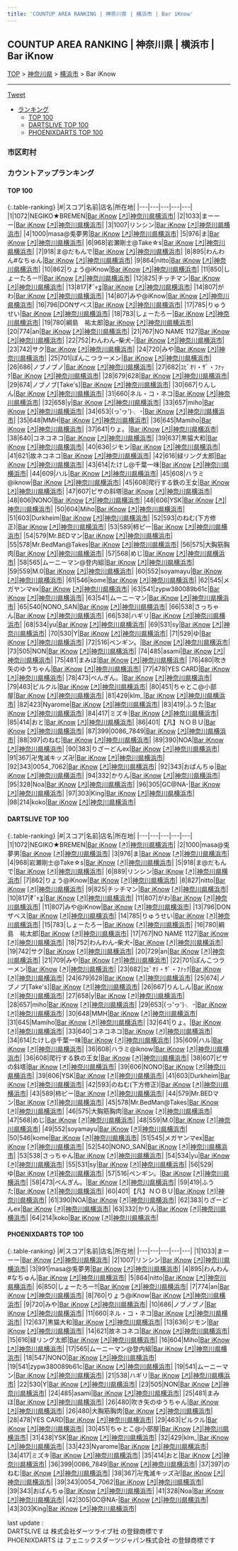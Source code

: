 ```yaml
---
title: 'COUNTUP AREA RANKING | 神奈川県 | 横浜市 | Bar iKnow'
---
```

## COUNTUP AREA RANKING | 神奈川県 | 横浜市 | Bar iKnow

[TOP](/darts/rank/) > [神奈川県](/darts/rank/神奈川県/) > [横浜市](/darts/rank/神奈川県/横浜市/) > Bar iKnow

___

<a href="https://twitter.com/share?ref_src=twsrc%5Etfw" data-text="COUNTUP AREA RANKING | 神奈川県横浜市Bar iKnow" class="twitter-share-button" data-hashtags="DARTSLIVE,PHOENIXDARTS,darts,ダーツ" data-show-count="false">Tweet</a>

* [ランキング](#カウントアップランキング)
    * [TOP 100](#top-100)
    * [DARTSLIVE TOP 100](#dartslive-top-100)
    * [PHOENIXDARTS TOP 100](#phoenixdarts-top-100)

### 市区町村

<ul>

</ul>

### カウントアップランキング

#### TOP 100



{:.table-ranking}
|#|スコア|名前|店名|所在地|
|---|---|---|---|---|
|1|1072|<span class="rank-name-dl">NEGIKO★BREMEN</span>|<a href="/darts/rank/shops/68ab55095181b0410d9b047a20a7ba1e.html">Bar iKnow</a> <a href="https://search.dartslive.com/jp/shop/68ab55095181b0410d9b047a20a7ba1e">[↗]</a>|<a href="/darts/rank/神奈川県/横浜市">神奈川県横浜市</a>|
|2|1033|<span class="rank-name-pd">まーーー</span>|<a href="/darts/rank/shops/89737.html">Bar iKnow</a> <a href="https://vs.phoenixdarts.com/jp/shop/shopDetailInfo/s_89737?s_seq=89737">[↗]</a>|<a href="/darts/rank/神奈川県/横浜市">神奈川県横浜市</a>|
|3|1007|<span class="rank-name-pd">リンシン</span>|<a href="/darts/rank/shops/89737.html">Bar iKnow</a> <a href="https://vs.phoenixdarts.com/jp/shop/shopDetailInfo/s_89737?s_seq=89737">[↗]</a>|<a href="/darts/rank/神奈川県/横浜市">神奈川県横浜市</a>|
|4|1000|<span class="rank-name-dl">masa@兎夢男</span>|<a href="/darts/rank/shops/68ab55095181b0410d9b047a20a7ba1e.html">Bar iKnow</a> <a href="https://search.dartslive.com/jp/shop/68ab55095181b0410d9b047a20a7ba1e">[↗]</a>|<a href="/darts/rank/神奈川県/横浜市">神奈川県横浜市</a>|
|5|976|<span class="rank-name-dl">ま</span>|<a href="/darts/rank/shops/68ab55095181b0410d9b047a20a7ba1e.html">Bar iKnow</a> <a href="https://search.dartslive.com/jp/shop/68ab55095181b0410d9b047a20a7ba1e">[↗]</a>|<a href="/darts/rank/神奈川県/横浜市">神奈川県横浜市</a>|
|6|968|<span class="rank-name-dl">岩瀬剛士@Take☆s</span>|<a href="/darts/rank/shops/68ab55095181b0410d9b047a20a7ba1e.html">Bar iKnow</a> <a href="https://search.dartslive.com/jp/shop/68ab55095181b0410d9b047a20a7ba1e">[↗]</a>|<a href="/darts/rank/神奈川県/横浜市">神奈川県横浜市</a>|
|7|918|<span class="rank-name-dl">ま@だもんで</span>|<a href="/darts/rank/shops/68ab55095181b0410d9b047a20a7ba1e.html">Bar iKnow</a> <a href="https://search.dartslive.com/jp/shop/68ab55095181b0410d9b047a20a7ba1e">[↗]</a>|<a href="/darts/rank/神奈川県/横浜市">神奈川県横浜市</a>|
|8|895|<span class="rank-name-pd">わんわん#なちゅん</span>|<a href="/darts/rank/shops/89737.html">Bar iKnow</a> <a href="https://vs.phoenixdarts.com/jp/shop/shopDetailInfo/s_89737?s_seq=89737">[↗]</a>|<a href="/darts/rank/神奈川県/横浜市">神奈川県横浜市</a>|
|9|864|<span class="rank-name-pd">nitto</span>|<a href="/darts/rank/shops/89737.html">Bar iKnow</a> <a href="https://vs.phoenixdarts.com/jp/shop/shopDetailInfo/s_89737?s_seq=89737">[↗]</a>|<a href="/darts/rank/神奈川県/横浜市">神奈川県横浜市</a>|
|10|862|<span class="rank-name-dl">りょう@iKnow</span>|<a href="/darts/rank/shops/68ab55095181b0410d9b047a20a7ba1e.html">Bar iKnow</a> <a href="https://search.dartslive.com/jp/shop/68ab55095181b0410d9b047a20a7ba1e">[↗]</a>|<a href="/darts/rank/神奈川県/横浜市">神奈川県横浜市</a>|
|11|850|<span class="rank-name-pd">しょーたろー!!</span>|<a href="/darts/rank/shops/89737.html">Bar iKnow</a> <a href="https://vs.phoenixdarts.com/jp/shop/shopDetailInfo/s_89737?s_seq=89737">[↗]</a>|<a href="/darts/rank/神奈川県/横浜市">神奈川県横浜市</a>|
|12|825|<span class="rank-name-dl">チッチマン</span>|<a href="/darts/rank/shops/68ab55095181b0410d9b047a20a7ba1e.html">Bar iKnow</a> <a href="https://search.dartslive.com/jp/shop/68ab55095181b0410d9b047a20a7ba1e">[↗]</a>|<a href="/darts/rank/神奈川県/横浜市">神奈川県横浜市</a>|
|13|817|<span class="rank-name-dl">₹˝ｬʓ</span>|<a href="/darts/rank/shops/68ab55095181b0410d9b047a20a7ba1e.html">Bar iKnow</a> <a href="https://search.dartslive.com/jp/shop/68ab55095181b0410d9b047a20a7ba1e">[↗]</a>|<a href="/darts/rank/神奈川県/横浜市">神奈川県横浜市</a>|
|14|807|<span class="rank-name-dl">がわ</span>|<a href="/darts/rank/shops/68ab55095181b0410d9b047a20a7ba1e.html">Bar iKnow</a> <a href="https://search.dartslive.com/jp/shop/68ab55095181b0410d9b047a20a7ba1e">[↗]</a>|<a href="/darts/rank/神奈川県/横浜市">神奈川県横浜市</a>|
|14|807|<span class="rank-name-dl">みや@iKnow</span>|<a href="/darts/rank/shops/68ab55095181b0410d9b047a20a7ba1e.html">Bar iKnow</a> <a href="https://search.dartslive.com/jp/shop/68ab55095181b0410d9b047a20a7ba1e">[↗]</a>|<a href="/darts/rank/神奈川県/横浜市">神奈川県横浜市</a>|
|16|796|<span class="rank-name-dl">DONザベス</span>|<a href="/darts/rank/shops/68ab55095181b0410d9b047a20a7ba1e.html">Bar iKnow</a> <a href="https://search.dartslive.com/jp/shop/68ab55095181b0410d9b047a20a7ba1e">[↗]</a>|<a href="/darts/rank/神奈川県/横浜市">神奈川県横浜市</a>|
|17|785|<span class="rank-name-dl">りゅうせい</span>|<a href="/darts/rank/shops/68ab55095181b0410d9b047a20a7ba1e.html">Bar iKnow</a> <a href="https://search.dartslive.com/jp/shop/68ab55095181b0410d9b047a20a7ba1e">[↗]</a>|<a href="/darts/rank/神奈川県/横浜市">神奈川県横浜市</a>|
|18|783|<span class="rank-name-dl">しょーたろー</span>|<a href="/darts/rank/shops/68ab55095181b0410d9b047a20a7ba1e.html">Bar iKnow</a> <a href="https://search.dartslive.com/jp/shop/68ab55095181b0410d9b047a20a7ba1e">[↗]</a>|<a href="/darts/rank/神奈川県/横浜市">神奈川県横浜市</a>|
|19|780|<span class="rank-name-dl">綱島　祐太郎</span>|<a href="/darts/rank/shops/68ab55095181b0410d9b047a20a7ba1e.html">Bar iKnow</a> <a href="https://search.dartslive.com/jp/shop/68ab55095181b0410d9b047a20a7ba1e">[↗]</a>|<a href="/darts/rank/神奈川県/横浜市">神奈川県横浜市</a>|
|20|774|<span class="rank-name-pd">an</span>|<a href="/darts/rank/shops/89737.html">Bar iKnow</a> <a href="https://vs.phoenixdarts.com/jp/shop/shopDetailInfo/s_89737?s_seq=89737">[↗]</a>|<a href="/darts/rank/神奈川県/横浜市">神奈川県横浜市</a>|
|21|767|<span class="rank-name-dl">NO NAME 1127</span>|<a href="/darts/rank/shops/68ab55095181b0410d9b047a20a7ba1e.html">Bar iKnow</a> <a href="https://search.dartslive.com/jp/shop/68ab55095181b0410d9b047a20a7ba1e">[↗]</a>|<a href="/darts/rank/神奈川県/横浜市">神奈川県横浜市</a>|
|22|752|<span class="rank-name-dl">わんわんｰ柴犬ｰ</span>|<a href="/darts/rank/shops/68ab55095181b0410d9b047a20a7ba1e.html">Bar iKnow</a> <a href="https://search.dartslive.com/jp/shop/68ab55095181b0410d9b047a20a7ba1e">[↗]</a>|<a href="/darts/rank/神奈川県/横浜市">神奈川県横浜市</a>|
|23|742|<span class="rank-name-dl">サク</span>|<a href="/darts/rank/shops/68ab55095181b0410d9b047a20a7ba1e.html">Bar iKnow</a> <a href="https://search.dartslive.com/jp/shop/68ab55095181b0410d9b047a20a7ba1e">[↗]</a>|<a href="/darts/rank/神奈川県/横浜市">神奈川県横浜市</a>|
|24|720|<span class="rank-name-pd">みや</span>|<a href="/darts/rank/shops/89737.html">Bar iKnow</a> <a href="https://vs.phoenixdarts.com/jp/shop/shopDetailInfo/s_89737?s_seq=89737">[↗]</a>|<a href="/darts/rank/神奈川県/横浜市">神奈川県横浜市</a>|
|25|701|<span class="rank-name-dl">ぽんこつラーメン</span>|<a href="/darts/rank/shops/68ab55095181b0410d9b047a20a7ba1e.html">Bar iKnow</a> <a href="https://search.dartslive.com/jp/shop/68ab55095181b0410d9b047a20a7ba1e">[↗]</a>|<a href="/darts/rank/神奈川県/横浜市">神奈川県横浜市</a>|
|26|686|<span class="rank-name-pd">ノブノブノ</span>|<a href="/darts/rank/shops/89737.html">Bar iKnow</a> <a href="https://vs.phoenixdarts.com/jp/shop/shopDetailInfo/s_89737?s_seq=89737">[↗]</a>|<a href="/darts/rank/神奈川県/横浜市">神奈川県横浜市</a>|
|27|682|<span class="rank-name-dl">ﾕﾋﾞｵﾘ・ｻﾞ・ﾌｧｯｸ</span>|<a href="/darts/rank/shops/68ab55095181b0410d9b047a20a7ba1e.html">Bar iKnow</a> <a href="https://search.dartslive.com/jp/shop/68ab55095181b0410d9b047a20a7ba1e">[↗]</a>|<a href="/darts/rank/神奈川県/横浜市">神奈川県横浜市</a>|
|28|679|<span class="rank-name-dl">628</span>|<a href="/darts/rank/shops/68ab55095181b0410d9b047a20a7ba1e.html">Bar iKnow</a> <a href="https://search.dartslive.com/jp/shop/68ab55095181b0410d9b047a20a7ba1e">[↗]</a>|<a href="/darts/rank/神奈川県/横浜市">神奈川県横浜市</a>|
|29|674|<span class="rank-name-dl">ノブノブ[Take&#x27;s]</span>|<a href="/darts/rank/shops/68ab55095181b0410d9b047a20a7ba1e.html">Bar iKnow</a> <a href="https://search.dartslive.com/jp/shop/68ab55095181b0410d9b047a20a7ba1e">[↗]</a>|<a href="/darts/rank/神奈川県/横浜市">神奈川県横浜市</a>|
|30|667|<span class="rank-name-dl">りんしん</span>|<a href="/darts/rank/shops/68ab55095181b0410d9b047a20a7ba1e.html">Bar iKnow</a> <a href="https://search.dartslive.com/jp/shop/68ab55095181b0410d9b047a20a7ba1e">[↗]</a>|<a href="/darts/rank/神奈川県/横浜市">神奈川県横浜市</a>|
|31|660|<span class="rank-name-pd">ネル・コ・ネコ</span>|<a href="/darts/rank/shops/89737.html">Bar iKnow</a> <a href="https://vs.phoenixdarts.com/jp/shop/shopDetailInfo/s_89737?s_seq=89737">[↗]</a>|<a href="/darts/rank/神奈川県/横浜市">神奈川県横浜市</a>|
|32|658|<span class="rank-name-dl">y</span>|<a href="/darts/rank/shops/68ab55095181b0410d9b047a20a7ba1e.html">Bar iKnow</a> <a href="https://search.dartslive.com/jp/shop/68ab55095181b0410d9b047a20a7ba1e">[↗]</a>|<a href="/darts/rank/神奈川県/横浜市">神奈川県横浜市</a>|
|33|657|<span class="rank-name-dl">miho</span>|<a href="/darts/rank/shops/68ab55095181b0410d9b047a20a7ba1e.html">Bar iKnow</a> <a href="https://search.dartslive.com/jp/shop/68ab55095181b0410d9b047a20a7ba1e">[↗]</a>|<a href="/darts/rank/神奈川県/横浜市">神奈川県横浜市</a>|
|34|653|<span class="rank-name-dl">(っ&#x27;ヮ&#x27;)╮ -</span>|<a href="/darts/rank/shops/68ab55095181b0410d9b047a20a7ba1e.html">Bar iKnow</a> <a href="https://search.dartslive.com/jp/shop/68ab55095181b0410d9b047a20a7ba1e">[↗]</a>|<a href="/darts/rank/神奈川県/横浜市">神奈川県横浜市</a>|
|35|648|<span class="rank-name-dl">MMH</span>|<a href="/darts/rank/shops/68ab55095181b0410d9b047a20a7ba1e.html">Bar iKnow</a> <a href="https://search.dartslive.com/jp/shop/68ab55095181b0410d9b047a20a7ba1e">[↗]</a>|<a href="/darts/rank/神奈川県/横浜市">神奈川県横浜市</a>|
|36|645|<span class="rank-name-dl">Mamiho</span>|<a href="/darts/rank/shops/68ab55095181b0410d9b047a20a7ba1e.html">Bar iKnow</a> <a href="https://search.dartslive.com/jp/shop/68ab55095181b0410d9b047a20a7ba1e">[↗]</a>|<a href="/darts/rank/神奈川県/横浜市">神奈川県横浜市</a>|
|37|641|<span class="rank-name-dl">りょ。</span>|<a href="/darts/rank/shops/68ab55095181b0410d9b047a20a7ba1e.html">Bar iKnow</a> <a href="https://search.dartslive.com/jp/shop/68ab55095181b0410d9b047a20a7ba1e">[↗]</a>|<a href="/darts/rank/神奈川県/横浜市">神奈川県横浜市</a>|
|38|640|<span class="rank-name-dl">コネコネコ</span>|<a href="/darts/rank/shops/68ab55095181b0410d9b047a20a7ba1e.html">Bar iKnow</a> <a href="https://search.dartslive.com/jp/shop/68ab55095181b0410d9b047a20a7ba1e">[↗]</a>|<a href="/darts/rank/神奈川県/横浜市">神奈川県横浜市</a>|
|39|637|<span class="rank-name-pd">黒猫大和</span>|<a href="/darts/rank/shops/89737.html">Bar iKnow</a> <a href="https://vs.phoenixdarts.com/jp/shop/shopDetailInfo/s_89737?s_seq=89737">[↗]</a>|<a href="/darts/rank/神奈川県/横浜市">神奈川県横浜市</a>|
|40|636|<span class="rank-name-pd">ジモン</span>|<a href="/darts/rank/shops/89737.html">Bar iKnow</a> <a href="https://vs.phoenixdarts.com/jp/shop/shopDetailInfo/s_89737?s_seq=89737">[↗]</a>|<a href="/darts/rank/神奈川県/横浜市">神奈川県横浜市</a>|
|41|621|<span class="rank-name-pd">故ネコネコ</span>|<a href="/darts/rank/shops/89737.html">Bar iKnow</a> <a href="https://vs.phoenixdarts.com/jp/shop/shopDetailInfo/s_89737?s_seq=89737">[↗]</a>|<a href="/darts/rank/神奈川県/横浜市">神奈川県横浜市</a>|
|42|616|<span class="rank-name-pd">緑リング太郎</span>|<a href="/darts/rank/shops/89737.html">Bar iKnow</a> <a href="https://vs.phoenixdarts.com/jp/shop/shopDetailInfo/s_89737?s_seq=89737">[↗]</a>|<a href="/darts/rank/神奈川県/横浜市">神奈川県横浜市</a>|
|43|614|<span class="rank-name-dl">たけし@千葉一味</span>|<a href="/darts/rank/shops/68ab55095181b0410d9b047a20a7ba1e.html">Bar iKnow</a> <a href="https://search.dartslive.com/jp/shop/68ab55095181b0410d9b047a20a7ba1e">[↗]</a>|<a href="/darts/rank/神奈川県/横浜市">神奈川県横浜市</a>|
|44|609|<span class="rank-name-dl">ハル</span>|<a href="/darts/rank/shops/68ab55095181b0410d9b047a20a7ba1e.html">Bar iKnow</a> <a href="https://search.dartslive.com/jp/shop/68ab55095181b0410d9b047a20a7ba1e">[↗]</a>|<a href="/darts/rank/神奈川県/横浜市">神奈川県横浜市</a>|
|45|608|<span class="rank-name-dl">ハラミ@iknow</span>|<a href="/darts/rank/shops/68ab55095181b0410d9b047a20a7ba1e.html">Bar iKnow</a> <a href="https://search.dartslive.com/jp/shop/68ab55095181b0410d9b047a20a7ba1e">[↗]</a>|<a href="/darts/rank/神奈川県/横浜市">神奈川県横浜市</a>|
|45|608|<span class="rank-name-dl">爬行する鉄の王女</span>|<a href="/darts/rank/shops/68ab55095181b0410d9b047a20a7ba1e.html">Bar iKnow</a> <a href="https://search.dartslive.com/jp/shop/68ab55095181b0410d9b047a20a7ba1e">[↗]</a>|<a href="/darts/rank/神奈川県/横浜市">神奈川県横浜市</a>|
|47|607|<span class="rank-name-dl">ピサの斜塔</span>|<a href="/darts/rank/shops/68ab55095181b0410d9b047a20a7ba1e.html">Bar iKnow</a> <a href="https://search.dartslive.com/jp/shop/68ab55095181b0410d9b047a20a7ba1e">[↗]</a>|<a href="/darts/rank/神奈川県/横浜市">神奈川県横浜市</a>|
|48|606|<span class="rank-name-dl">NONO</span>|<a href="/darts/rank/shops/68ab55095181b0410d9b047a20a7ba1e.html">Bar iKnow</a> <a href="https://search.dartslive.com/jp/shop/68ab55095181b0410d9b047a20a7ba1e">[↗]</a>|<a href="/darts/rank/神奈川県/横浜市">神奈川県横浜市</a>|
|48|606|<span class="rank-name-dl">YSK</span>|<a href="/darts/rank/shops/68ab55095181b0410d9b047a20a7ba1e.html">Bar iKnow</a> <a href="https://search.dartslive.com/jp/shop/68ab55095181b0410d9b047a20a7ba1e">[↗]</a>|<a href="/darts/rank/神奈川県/横浜市">神奈川県横浜市</a>|
|50|604|<span class="rank-name-pd">Miho</span>|<a href="/darts/rank/shops/89737.html">Bar iKnow</a> <a href="https://vs.phoenixdarts.com/jp/shop/shopDetailInfo/s_89737?s_seq=89737">[↗]</a>|<a href="/darts/rank/神奈川県/横浜市">神奈川県横浜市</a>|
|51|603|<span class="rank-name-dl">Durkheim</span>|<a href="/darts/rank/shops/68ab55095181b0410d9b047a20a7ba1e.html">Bar iKnow</a> <a href="https://search.dartslive.com/jp/shop/68ab55095181b0410d9b047a20a7ba1e">[↗]</a>|<a href="/darts/rank/神奈川県/横浜市">神奈川県横浜市</a>|
|52|593|<span class="rank-name-dl">のねむ(下方修正)</span>|<a href="/darts/rank/shops/68ab55095181b0410d9b047a20a7ba1e.html">Bar iKnow</a> <a href="https://search.dartslive.com/jp/shop/68ab55095181b0410d9b047a20a7ba1e">[↗]</a>|<a href="/darts/rank/神奈川県/横浜市">神奈川県横浜市</a>|
|53|589|<span class="rank-name-dl">柿ピー</span>|<a href="/darts/rank/shops/68ab55095181b0410d9b047a20a7ba1e.html">Bar iKnow</a> <a href="https://search.dartslive.com/jp/shop/68ab55095181b0410d9b047a20a7ba1e">[↗]</a>|<a href="/darts/rank/神奈川県/横浜市">神奈川県横浜市</a>|
|54|579|<span class="rank-name-dl">Mr.BEDマン</span>|<a href="/darts/rank/shops/68ab55095181b0410d9b047a20a7ba1e.html">Bar iKnow</a> <a href="https://search.dartslive.com/jp/shop/68ab55095181b0410d9b047a20a7ba1e">[↗]</a>|<a href="/darts/rank/神奈川県/横浜市">神奈川県横浜市</a>|
|55|578|<span class="rank-name-dl">Mr.BedMan@Takes</span>|<a href="/darts/rank/shops/68ab55095181b0410d9b047a20a7ba1e.html">Bar iKnow</a> <a href="https://search.dartslive.com/jp/shop/68ab55095181b0410d9b047a20a7ba1e">[↗]</a>|<a href="/darts/rank/神奈川県/横浜市">神奈川県横浜市</a>|
|56|575|<span class="rank-name-dl">大胸筋胸肉</span>|<a href="/darts/rank/shops/68ab55095181b0410d9b047a20a7ba1e.html">Bar iKnow</a> <a href="https://search.dartslive.com/jp/shop/68ab55095181b0410d9b047a20a7ba1e">[↗]</a>|<a href="/darts/rank/神奈川県/横浜市">神奈川県横浜市</a>|
|57|568|<span class="rank-name-dl">めじ</span>|<a href="/darts/rank/shops/68ab55095181b0410d9b047a20a7ba1e.html">Bar iKnow</a> <a href="https://search.dartslive.com/jp/shop/68ab55095181b0410d9b047a20a7ba1e">[↗]</a>|<a href="/darts/rank/神奈川県/横浜市">神奈川県横浜市</a>|
|58|565|<span class="rank-name-pd">ムーニーマン@登内組</span>|<a href="/darts/rank/shops/89737.html">Bar iKnow</a> <a href="https://vs.phoenixdarts.com/jp/shop/shopDetailInfo/s_89737?s_seq=89737">[↗]</a>|<a href="/darts/rank/神奈川県/横浜市">神奈川県横浜市</a>|
|59|559|<span class="rank-name-dl">M.0</span>|<a href="/darts/rank/shops/68ab55095181b0410d9b047a20a7ba1e.html">Bar iKnow</a> <a href="https://search.dartslive.com/jp/shop/68ab55095181b0410d9b047a20a7ba1e">[↗]</a>|<a href="/darts/rank/神奈川県/横浜市">神奈川県横浜市</a>|
|60|552|<span class="rank-name-dl">soyamayu</span>|<a href="/darts/rank/shops/68ab55095181b0410d9b047a20a7ba1e.html">Bar iKnow</a> <a href="https://search.dartslive.com/jp/shop/68ab55095181b0410d9b047a20a7ba1e">[↗]</a>|<a href="/darts/rank/神奈川県/横浜市">神奈川県横浜市</a>|
|61|546|<span class="rank-name-dl">kome</span>|<a href="/darts/rank/shops/68ab55095181b0410d9b047a20a7ba1e.html">Bar iKnow</a> <a href="https://search.dartslive.com/jp/shop/68ab55095181b0410d9b047a20a7ba1e">[↗]</a>|<a href="/darts/rank/神奈川県/横浜市">神奈川県横浜市</a>|
|62|545|<span class="rank-name-dl">メガヤンマex</span>|<a href="/darts/rank/shops/68ab55095181b0410d9b047a20a7ba1e.html">Bar iKnow</a> <a href="https://search.dartslive.com/jp/shop/68ab55095181b0410d9b047a20a7ba1e">[↗]</a>|<a href="/darts/rank/神奈川県/横浜市">神奈川県横浜市</a>|
|63|541|<span class="rank-name-pd">zypw380089b61c</span>|<a href="/darts/rank/shops/89737.html">Bar iKnow</a> <a href="https://vs.phoenixdarts.com/jp/shop/shopDetailInfo/s_89737?s_seq=89737">[↗]</a>|<a href="/darts/rank/神奈川県/横浜市">神奈川県横浜市</a>|
|63|541|<span class="rank-name-pd">ムーニーマン</span>|<a href="/darts/rank/shops/89737.html">Bar iKnow</a> <a href="https://vs.phoenixdarts.com/jp/shop/shopDetailInfo/s_89737?s_seq=89737">[↗]</a>|<a href="/darts/rank/神奈川県/横浜市">神奈川県横浜市</a>|
|65|540|<span class="rank-name-dl">NONO_SAN</span>|<a href="/darts/rank/shops/68ab55095181b0410d9b047a20a7ba1e.html">Bar iKnow</a> <a href="https://search.dartslive.com/jp/shop/68ab55095181b0410d9b047a20a7ba1e">[↗]</a>|<a href="/darts/rank/神奈川県/横浜市">神奈川県横浜市</a>|
|66|538|<span class="rank-name-dl">さっちゃん</span>|<a href="/darts/rank/shops/68ab55095181b0410d9b047a20a7ba1e.html">Bar iKnow</a> <a href="https://search.dartslive.com/jp/shop/68ab55095181b0410d9b047a20a7ba1e">[↗]</a>|<a href="/darts/rank/神奈川県/横浜市">神奈川県横浜市</a>|
|66|538|<span class="rank-name-pd">ハギリ</span>|<a href="/darts/rank/shops/89737.html">Bar iKnow</a> <a href="https://vs.phoenixdarts.com/jp/shop/shopDetailInfo/s_89737?s_seq=89737">[↗]</a>|<a href="/darts/rank/神奈川県/横浜市">神奈川県横浜市</a>|
|68|534|<span class="rank-name-dl">yu</span>|<a href="/darts/rank/shops/68ab55095181b0410d9b047a20a7ba1e.html">Bar iKnow</a> <a href="https://search.dartslive.com/jp/shop/68ab55095181b0410d9b047a20a7ba1e">[↗]</a>|<a href="/darts/rank/神奈川県/横浜市">神奈川県横浜市</a>|
|69|531|<span class="rank-name-dl">sy</span>|<a href="/darts/rank/shops/68ab55095181b0410d9b047a20a7ba1e.html">Bar iKnow</a> <a href="https://search.dartslive.com/jp/shop/68ab55095181b0410d9b047a20a7ba1e">[↗]</a>|<a href="/darts/rank/神奈川県/横浜市">神奈川県横浜市</a>|
|70|530|<span class="rank-name-pd">Y</span>|<a href="/darts/rank/shops/89737.html">Bar iKnow</a> <a href="https://vs.phoenixdarts.com/jp/shop/shopDetailInfo/s_89737?s_seq=89737">[↗]</a>|<a href="/darts/rank/神奈川県/横浜市">神奈川県横浜市</a>|
|71|529|<span class="rank-name-dl">ゆ</span>|<a href="/darts/rank/shops/68ab55095181b0410d9b047a20a7ba1e.html">Bar iKnow</a> <a href="https://search.dartslive.com/jp/shop/68ab55095181b0410d9b047a20a7ba1e">[↗]</a>|<a href="/darts/rank/神奈川県/横浜市">神奈川県横浜市</a>|
|72|516|<span class="rank-name-dl">ペンギン。</span>|<a href="/darts/rank/shops/68ab55095181b0410d9b047a20a7ba1e.html">Bar iKnow</a> <a href="https://search.dartslive.com/jp/shop/68ab55095181b0410d9b047a20a7ba1e">[↗]</a>|<a href="/darts/rank/神奈川県/横浜市">神奈川県横浜市</a>|
|73|505|<span class="rank-name-pd">NON</span>|<a href="/darts/rank/shops/89737.html">Bar iKnow</a> <a href="https://vs.phoenixdarts.com/jp/shop/shopDetailInfo/s_89737?s_seq=89737">[↗]</a>|<a href="/darts/rank/神奈川県/横浜市">神奈川県横浜市</a>|
|74|485|<span class="rank-name-pd">asami</span>|<a href="/darts/rank/shops/89737.html">Bar iKnow</a> <a href="https://vs.phoenixdarts.com/jp/shop/shopDetailInfo/s_89737?s_seq=89737">[↗]</a>|<a href="/darts/rank/神奈川県/横浜市">神奈川県横浜市</a>|
|75|481|<span class="rank-name-pd">まみほ</span>|<a href="/darts/rank/shops/89737.html">Bar iKnow</a> <a href="https://vs.phoenixdarts.com/jp/shop/shopDetailInfo/s_89737?s_seq=89737">[↗]</a>|<a href="/darts/rank/神奈川県/横浜市">神奈川県横浜市</a>|
|76|480|<span class="rank-name-pd">吹き矢のゆうちゃん</span>|<a href="/darts/rank/shops/89737.html">Bar iKnow</a> <a href="https://vs.phoenixdarts.com/jp/shop/shopDetailInfo/s_89737?s_seq=89737">[↗]</a>|<a href="/darts/rank/神奈川県/横浜市">神奈川県横浜市</a>|
|77|478|<span class="rank-name-pd">YES CARD</span>|<a href="/darts/rank/shops/89737.html">Bar iKnow</a> <a href="https://vs.phoenixdarts.com/jp/shop/shopDetailInfo/s_89737?s_seq=89737">[↗]</a>|<a href="/darts/rank/神奈川県/横浜市">神奈川県横浜市</a>|
|78|473|<span class="rank-name-dl">ぺんぎん。</span>|<a href="/darts/rank/shops/68ab55095181b0410d9b047a20a7ba1e.html">Bar iKnow</a> <a href="https://search.dartslive.com/jp/shop/68ab55095181b0410d9b047a20a7ba1e">[↗]</a>|<a href="/darts/rank/神奈川県/横浜市">神奈川県横浜市</a>|
|79|463|<span class="rank-name-pd">ピルクル</span>|<a href="/darts/rank/shops/89737.html">Bar iKnow</a> <a href="https://vs.phoenixdarts.com/jp/shop/shopDetailInfo/s_89737?s_seq=89737">[↗]</a>|<a href="/darts/rank/神奈川県/横浜市">神奈川県横浜市</a>|
|80|451|<span class="rank-name-pd">ちゃとこ@小部屋</span>|<a href="/darts/rank/shops/89737.html">Bar iKnow</a> <a href="https://vs.phoenixdarts.com/jp/shop/shopDetailInfo/s_89737?s_seq=89737">[↗]</a>|<a href="/darts/rank/神奈川県/横浜市">神奈川県横浜市</a>|
|81|429|<span class="rank-name-pd">klm_</span>|<a href="/darts/rank/shops/89737.html">Bar iKnow</a> <a href="https://vs.phoenixdarts.com/jp/shop/shopDetailInfo/s_89737?s_seq=89737">[↗]</a>|<a href="/darts/rank/神奈川県/横浜市">神奈川県横浜市</a>|
|82|423|<span class="rank-name-pd">Nyarome</span>|<a href="/darts/rank/shops/89737.html">Bar iKnow</a> <a href="https://vs.phoenixdarts.com/jp/shop/shopDetailInfo/s_89737?s_seq=89737">[↗]</a>|<a href="/darts/rank/神奈川県/横浜市">神奈川県横浜市</a>|
|83|419|<span class="rank-name-dl">ふうた</span>|<a href="/darts/rank/shops/68ab55095181b0410d9b047a20a7ba1e.html">Bar iKnow</a> <a href="https://search.dartslive.com/jp/shop/68ab55095181b0410d9b047a20a7ba1e">[↗]</a>|<a href="/darts/rank/神奈川県/横浜市">神奈川県横浜市</a>|
|84|417|<span class="rank-name-pd">ミズキ</span>|<a href="/darts/rank/shops/89737.html">Bar iKnow</a> <a href="https://vs.phoenixdarts.com/jp/shop/shopDetailInfo/s_89737?s_seq=89737">[↗]</a>|<a href="/darts/rank/神奈川県/横浜市">神奈川県横浜市</a>|
|85|414|<span class="rank-name-pd">おと</span>|<a href="/darts/rank/shops/89737.html">Bar iKnow</a> <a href="https://vs.phoenixdarts.com/jp/shop/shopDetailInfo/s_89737?s_seq=89737">[↗]</a>|<a href="/darts/rank/神奈川県/横浜市">神奈川県横浜市</a>|
|86|401|<span class="rank-name-dl">【凡】ＮＯＢＵ</span>|<a href="/darts/rank/shops/68ab55095181b0410d9b047a20a7ba1e.html">Bar iKnow</a> <a href="https://search.dartslive.com/jp/shop/68ab55095181b0410d9b047a20a7ba1e">[↗]</a>|<a href="/darts/rank/神奈川県/横浜市">神奈川県横浜市</a>|
|87|399|<span class="rank-name-pd">0086_7849</span>|<a href="/darts/rank/shops/89737.html">Bar iKnow</a> <a href="https://vs.phoenixdarts.com/jp/shop/shopDetailInfo/s_89737?s_seq=89737">[↗]</a>|<a href="/darts/rank/神奈川県/横浜市">神奈川県横浜市</a>|
|88|397|<span class="rank-name-pd">のねむ</span>|<a href="/darts/rank/shops/89737.html">Bar iKnow</a> <a href="https://vs.phoenixdarts.com/jp/shop/shopDetailInfo/s_89737?s_seq=89737">[↗]</a>|<a href="/darts/rank/神奈川県/横浜市">神奈川県横浜市</a>|
|89|390|<span class="rank-name-dl">NOA</span>|<a href="/darts/rank/shops/68ab55095181b0410d9b047a20a7ba1e.html">Bar iKnow</a> <a href="https://search.dartslive.com/jp/shop/68ab55095181b0410d9b047a20a7ba1e">[↗]</a>|<a href="/darts/rank/神奈川県/横浜市">神奈川県横浜市</a>|
|90|383|<span class="rank-name-dl">りざーどんex</span>|<a href="/darts/rank/shops/68ab55095181b0410d9b047a20a7ba1e.html">Bar iKnow</a> <a href="https://search.dartslive.com/jp/shop/68ab55095181b0410d9b047a20a7ba1e">[↗]</a>|<a href="/darts/rank/神奈川県/横浜市">神奈川県横浜市</a>|
|91|367|<span class="rank-name-pd">卍鬼滅キッズ卍</span>|<a href="/darts/rank/shops/89737.html">Bar iKnow</a> <a href="https://vs.phoenixdarts.com/jp/shop/shopDetailInfo/s_89737?s_seq=89737">[↗]</a>|<a href="/darts/rank/神奈川県/横浜市">神奈川県横浜市</a>|
|92|343|<span class="rank-name-pd">0054_7062</span>|<a href="/darts/rank/shops/89737.html">Bar iKnow</a> <a href="https://vs.phoenixdarts.com/jp/shop/shopDetailInfo/s_89737?s_seq=89737">[↗]</a>|<a href="/darts/rank/神奈川県/横浜市">神奈川県横浜市</a>|
|92|343|<span class="rank-name-pd">おぱんちゅ</span>|<a href="/darts/rank/shops/89737.html">Bar iKnow</a> <a href="https://vs.phoenixdarts.com/jp/shop/shopDetailInfo/s_89737?s_seq=89737">[↗]</a>|<a href="/darts/rank/神奈川県/横浜市">神奈川県横浜市</a>|
|94|332|<span class="rank-name-dl">かりん</span>|<a href="/darts/rank/shops/68ab55095181b0410d9b047a20a7ba1e.html">Bar iKnow</a> <a href="https://search.dartslive.com/jp/shop/68ab55095181b0410d9b047a20a7ba1e">[↗]</a>|<a href="/darts/rank/神奈川県/横浜市">神奈川県横浜市</a>|
|95|328|<span class="rank-name-pd">Noa</span>|<a href="/darts/rank/shops/89737.html">Bar iKnow</a> <a href="https://vs.phoenixdarts.com/jp/shop/shopDetailInfo/s_89737?s_seq=89737">[↗]</a>|<a href="/darts/rank/神奈川県/横浜市">神奈川県横浜市</a>|
|96|305|<span class="rank-name-pd">GC@NA-</span>|<a href="/darts/rank/shops/89737.html">Bar iKnow</a> <a href="https://vs.phoenixdarts.com/jp/shop/shopDetailInfo/s_89737?s_seq=89737">[↗]</a>|<a href="/darts/rank/神奈川県/横浜市">神奈川県横浜市</a>|
|97|303|<span class="rank-name-pd">King</span>|<a href="/darts/rank/shops/89737.html">Bar iKnow</a> <a href="https://vs.phoenixdarts.com/jp/shop/shopDetailInfo/s_89737?s_seq=89737">[↗]</a>|<a href="/darts/rank/神奈川県/横浜市">神奈川県横浜市</a>|
|98|214|<span class="rank-name-dl">koko</span>|<a href="/darts/rank/shops/68ab55095181b0410d9b047a20a7ba1e.html">Bar iKnow</a> <a href="https://search.dartslive.com/jp/shop/68ab55095181b0410d9b047a20a7ba1e">[↗]</a>|<a href="/darts/rank/神奈川県/横浜市">神奈川県横浜市</a>|


#### DARTSLIVE TOP 100



{:.table-ranking}
|#|スコア|名前|店名|所在地|
|---|---|---|---|---|
|1|1072|<span class="rank-name-dl">NEGIKO★BREMEN</span>|<a href="/darts/rank/shops/68ab55095181b0410d9b047a20a7ba1e.html">Bar iKnow</a> <a href="https://search.dartslive.com/jp/shop/68ab55095181b0410d9b047a20a7ba1e">[↗]</a>|<a href="/darts/rank/神奈川県/横浜市">神奈川県横浜市</a>|
|2|1000|<span class="rank-name-dl">masa@兎夢男</span>|<a href="/darts/rank/shops/68ab55095181b0410d9b047a20a7ba1e.html">Bar iKnow</a> <a href="https://search.dartslive.com/jp/shop/68ab55095181b0410d9b047a20a7ba1e">[↗]</a>|<a href="/darts/rank/神奈川県/横浜市">神奈川県横浜市</a>|
|3|976|<span class="rank-name-dl">ま</span>|<a href="/darts/rank/shops/68ab55095181b0410d9b047a20a7ba1e.html">Bar iKnow</a> <a href="https://search.dartslive.com/jp/shop/68ab55095181b0410d9b047a20a7ba1e">[↗]</a>|<a href="/darts/rank/神奈川県/横浜市">神奈川県横浜市</a>|
|4|968|<span class="rank-name-dl">岩瀬剛士@Take☆s</span>|<a href="/darts/rank/shops/68ab55095181b0410d9b047a20a7ba1e.html">Bar iKnow</a> <a href="https://search.dartslive.com/jp/shop/68ab55095181b0410d9b047a20a7ba1e">[↗]</a>|<a href="/darts/rank/神奈川県/横浜市">神奈川県横浜市</a>|
|5|918|<span class="rank-name-dl">ま@だもんで</span>|<a href="/darts/rank/shops/68ab55095181b0410d9b047a20a7ba1e.html">Bar iKnow</a> <a href="https://search.dartslive.com/jp/shop/68ab55095181b0410d9b047a20a7ba1e">[↗]</a>|<a href="/darts/rank/神奈川県/横浜市">神奈川県横浜市</a>|
|6|889|<span class="rank-name-dl">リンシン</span>|<a href="/darts/rank/shops/68ab55095181b0410d9b047a20a7ba1e.html">Bar iKnow</a> <a href="https://search.dartslive.com/jp/shop/68ab55095181b0410d9b047a20a7ba1e">[↗]</a>|<a href="/darts/rank/神奈川県/横浜市">神奈川県横浜市</a>|
|7|862|<span class="rank-name-dl">りょう@iKnow</span>|<a href="/darts/rank/shops/68ab55095181b0410d9b047a20a7ba1e.html">Bar iKnow</a> <a href="https://search.dartslive.com/jp/shop/68ab55095181b0410d9b047a20a7ba1e">[↗]</a>|<a href="/darts/rank/神奈川県/横浜市">神奈川県横浜市</a>|
|8|827|<span class="rank-name-dl">nitto</span>|<a href="/darts/rank/shops/68ab55095181b0410d9b047a20a7ba1e.html">Bar iKnow</a> <a href="https://search.dartslive.com/jp/shop/68ab55095181b0410d9b047a20a7ba1e">[↗]</a>|<a href="/darts/rank/神奈川県/横浜市">神奈川県横浜市</a>|
|9|825|<span class="rank-name-dl">チッチマン</span>|<a href="/darts/rank/shops/68ab55095181b0410d9b047a20a7ba1e.html">Bar iKnow</a> <a href="https://search.dartslive.com/jp/shop/68ab55095181b0410d9b047a20a7ba1e">[↗]</a>|<a href="/darts/rank/神奈川県/横浜市">神奈川県横浜市</a>|
|10|817|<span class="rank-name-dl">₹˝ｬʓ</span>|<a href="/darts/rank/shops/68ab55095181b0410d9b047a20a7ba1e.html">Bar iKnow</a> <a href="https://search.dartslive.com/jp/shop/68ab55095181b0410d9b047a20a7ba1e">[↗]</a>|<a href="/darts/rank/神奈川県/横浜市">神奈川県横浜市</a>|
|11|807|<span class="rank-name-dl">がわ</span>|<a href="/darts/rank/shops/68ab55095181b0410d9b047a20a7ba1e.html">Bar iKnow</a> <a href="https://search.dartslive.com/jp/shop/68ab55095181b0410d9b047a20a7ba1e">[↗]</a>|<a href="/darts/rank/神奈川県/横浜市">神奈川県横浜市</a>|
|11|807|<span class="rank-name-dl">みや@iKnow</span>|<a href="/darts/rank/shops/68ab55095181b0410d9b047a20a7ba1e.html">Bar iKnow</a> <a href="https://search.dartslive.com/jp/shop/68ab55095181b0410d9b047a20a7ba1e">[↗]</a>|<a href="/darts/rank/神奈川県/横浜市">神奈川県横浜市</a>|
|13|796|<span class="rank-name-dl">DONザベス</span>|<a href="/darts/rank/shops/68ab55095181b0410d9b047a20a7ba1e.html">Bar iKnow</a> <a href="https://search.dartslive.com/jp/shop/68ab55095181b0410d9b047a20a7ba1e">[↗]</a>|<a href="/darts/rank/神奈川県/横浜市">神奈川県横浜市</a>|
|14|785|<span class="rank-name-dl">りゅうせい</span>|<a href="/darts/rank/shops/68ab55095181b0410d9b047a20a7ba1e.html">Bar iKnow</a> <a href="https://search.dartslive.com/jp/shop/68ab55095181b0410d9b047a20a7ba1e">[↗]</a>|<a href="/darts/rank/神奈川県/横浜市">神奈川県横浜市</a>|
|15|783|<span class="rank-name-dl">しょーたろー</span>|<a href="/darts/rank/shops/68ab55095181b0410d9b047a20a7ba1e.html">Bar iKnow</a> <a href="https://search.dartslive.com/jp/shop/68ab55095181b0410d9b047a20a7ba1e">[↗]</a>|<a href="/darts/rank/神奈川県/横浜市">神奈川県横浜市</a>|
|16|780|<span class="rank-name-dl">綱島　祐太郎</span>|<a href="/darts/rank/shops/68ab55095181b0410d9b047a20a7ba1e.html">Bar iKnow</a> <a href="https://search.dartslive.com/jp/shop/68ab55095181b0410d9b047a20a7ba1e">[↗]</a>|<a href="/darts/rank/神奈川県/横浜市">神奈川県横浜市</a>|
|17|767|<span class="rank-name-dl">NO NAME 1127</span>|<a href="/darts/rank/shops/68ab55095181b0410d9b047a20a7ba1e.html">Bar iKnow</a> <a href="https://search.dartslive.com/jp/shop/68ab55095181b0410d9b047a20a7ba1e">[↗]</a>|<a href="/darts/rank/神奈川県/横浜市">神奈川県横浜市</a>|
|18|752|<span class="rank-name-dl">わんわんｰ柴犬ｰ</span>|<a href="/darts/rank/shops/68ab55095181b0410d9b047a20a7ba1e.html">Bar iKnow</a> <a href="https://search.dartslive.com/jp/shop/68ab55095181b0410d9b047a20a7ba1e">[↗]</a>|<a href="/darts/rank/神奈川県/横浜市">神奈川県横浜市</a>|
|19|742|<span class="rank-name-dl">サク</span>|<a href="/darts/rank/shops/68ab55095181b0410d9b047a20a7ba1e.html">Bar iKnow</a> <a href="https://search.dartslive.com/jp/shop/68ab55095181b0410d9b047a20a7ba1e">[↗]</a>|<a href="/darts/rank/神奈川県/横浜市">神奈川県横浜市</a>|
|20|729|<span class="rank-name-dl">an</span>|<a href="/darts/rank/shops/68ab55095181b0410d9b047a20a7ba1e.html">Bar iKnow</a> <a href="https://search.dartslive.com/jp/shop/68ab55095181b0410d9b047a20a7ba1e">[↗]</a>|<a href="/darts/rank/神奈川県/横浜市">神奈川県横浜市</a>|
|21|709|<span class="rank-name-dl">みや</span>|<a href="/darts/rank/shops/68ab55095181b0410d9b047a20a7ba1e.html">Bar iKnow</a> <a href="https://search.dartslive.com/jp/shop/68ab55095181b0410d9b047a20a7ba1e">[↗]</a>|<a href="/darts/rank/神奈川県/横浜市">神奈川県横浜市</a>|
|22|701|<span class="rank-name-dl">ぽんこつラーメン</span>|<a href="/darts/rank/shops/68ab55095181b0410d9b047a20a7ba1e.html">Bar iKnow</a> <a href="https://search.dartslive.com/jp/shop/68ab55095181b0410d9b047a20a7ba1e">[↗]</a>|<a href="/darts/rank/神奈川県/横浜市">神奈川県横浜市</a>|
|23|682|<span class="rank-name-dl">ﾕﾋﾞｵﾘ・ｻﾞ・ﾌｧｯｸ</span>|<a href="/darts/rank/shops/68ab55095181b0410d9b047a20a7ba1e.html">Bar iKnow</a> <a href="https://search.dartslive.com/jp/shop/68ab55095181b0410d9b047a20a7ba1e">[↗]</a>|<a href="/darts/rank/神奈川県/横浜市">神奈川県横浜市</a>|
|24|679|<span class="rank-name-dl">628</span>|<a href="/darts/rank/shops/68ab55095181b0410d9b047a20a7ba1e.html">Bar iKnow</a> <a href="https://search.dartslive.com/jp/shop/68ab55095181b0410d9b047a20a7ba1e">[↗]</a>|<a href="/darts/rank/神奈川県/横浜市">神奈川県横浜市</a>|
|25|674|<span class="rank-name-dl">ノブノブ[Take&#x27;s]</span>|<a href="/darts/rank/shops/68ab55095181b0410d9b047a20a7ba1e.html">Bar iKnow</a> <a href="https://search.dartslive.com/jp/shop/68ab55095181b0410d9b047a20a7ba1e">[↗]</a>|<a href="/darts/rank/神奈川県/横浜市">神奈川県横浜市</a>|
|26|667|<span class="rank-name-dl">りんしん</span>|<a href="/darts/rank/shops/68ab55095181b0410d9b047a20a7ba1e.html">Bar iKnow</a> <a href="https://search.dartslive.com/jp/shop/68ab55095181b0410d9b047a20a7ba1e">[↗]</a>|<a href="/darts/rank/神奈川県/横浜市">神奈川県横浜市</a>|
|27|658|<span class="rank-name-dl">y</span>|<a href="/darts/rank/shops/68ab55095181b0410d9b047a20a7ba1e.html">Bar iKnow</a> <a href="https://search.dartslive.com/jp/shop/68ab55095181b0410d9b047a20a7ba1e">[↗]</a>|<a href="/darts/rank/神奈川県/横浜市">神奈川県横浜市</a>|
|28|657|<span class="rank-name-dl">miho</span>|<a href="/darts/rank/shops/68ab55095181b0410d9b047a20a7ba1e.html">Bar iKnow</a> <a href="https://search.dartslive.com/jp/shop/68ab55095181b0410d9b047a20a7ba1e">[↗]</a>|<a href="/darts/rank/神奈川県/横浜市">神奈川県横浜市</a>|
|29|653|<span class="rank-name-dl">(っ&#x27;ヮ&#x27;)╮ -</span>|<a href="/darts/rank/shops/68ab55095181b0410d9b047a20a7ba1e.html">Bar iKnow</a> <a href="https://search.dartslive.com/jp/shop/68ab55095181b0410d9b047a20a7ba1e">[↗]</a>|<a href="/darts/rank/神奈川県/横浜市">神奈川県横浜市</a>|
|30|648|<span class="rank-name-dl">MMH</span>|<a href="/darts/rank/shops/68ab55095181b0410d9b047a20a7ba1e.html">Bar iKnow</a> <a href="https://search.dartslive.com/jp/shop/68ab55095181b0410d9b047a20a7ba1e">[↗]</a>|<a href="/darts/rank/神奈川県/横浜市">神奈川県横浜市</a>|
|31|645|<span class="rank-name-dl">Mamiho</span>|<a href="/darts/rank/shops/68ab55095181b0410d9b047a20a7ba1e.html">Bar iKnow</a> <a href="https://search.dartslive.com/jp/shop/68ab55095181b0410d9b047a20a7ba1e">[↗]</a>|<a href="/darts/rank/神奈川県/横浜市">神奈川県横浜市</a>|
|32|641|<span class="rank-name-dl">りょ。</span>|<a href="/darts/rank/shops/68ab55095181b0410d9b047a20a7ba1e.html">Bar iKnow</a> <a href="https://search.dartslive.com/jp/shop/68ab55095181b0410d9b047a20a7ba1e">[↗]</a>|<a href="/darts/rank/神奈川県/横浜市">神奈川県横浜市</a>|
|33|640|<span class="rank-name-dl">コネコネコ</span>|<a href="/darts/rank/shops/68ab55095181b0410d9b047a20a7ba1e.html">Bar iKnow</a> <a href="https://search.dartslive.com/jp/shop/68ab55095181b0410d9b047a20a7ba1e">[↗]</a>|<a href="/darts/rank/神奈川県/横浜市">神奈川県横浜市</a>|
|34|614|<span class="rank-name-dl">たけし@千葉一味</span>|<a href="/darts/rank/shops/68ab55095181b0410d9b047a20a7ba1e.html">Bar iKnow</a> <a href="https://search.dartslive.com/jp/shop/68ab55095181b0410d9b047a20a7ba1e">[↗]</a>|<a href="/darts/rank/神奈川県/横浜市">神奈川県横浜市</a>|
|35|609|<span class="rank-name-dl">ハル</span>|<a href="/darts/rank/shops/68ab55095181b0410d9b047a20a7ba1e.html">Bar iKnow</a> <a href="https://search.dartslive.com/jp/shop/68ab55095181b0410d9b047a20a7ba1e">[↗]</a>|<a href="/darts/rank/神奈川県/横浜市">神奈川県横浜市</a>|
|36|608|<span class="rank-name-dl">ハラミ@iknow</span>|<a href="/darts/rank/shops/68ab55095181b0410d9b047a20a7ba1e.html">Bar iKnow</a> <a href="https://search.dartslive.com/jp/shop/68ab55095181b0410d9b047a20a7ba1e">[↗]</a>|<a href="/darts/rank/神奈川県/横浜市">神奈川県横浜市</a>|
|36|608|<span class="rank-name-dl">爬行する鉄の王女</span>|<a href="/darts/rank/shops/68ab55095181b0410d9b047a20a7ba1e.html">Bar iKnow</a> <a href="https://search.dartslive.com/jp/shop/68ab55095181b0410d9b047a20a7ba1e">[↗]</a>|<a href="/darts/rank/神奈川県/横浜市">神奈川県横浜市</a>|
|38|607|<span class="rank-name-dl">ピサの斜塔</span>|<a href="/darts/rank/shops/68ab55095181b0410d9b047a20a7ba1e.html">Bar iKnow</a> <a href="https://search.dartslive.com/jp/shop/68ab55095181b0410d9b047a20a7ba1e">[↗]</a>|<a href="/darts/rank/神奈川県/横浜市">神奈川県横浜市</a>|
|39|606|<span class="rank-name-dl">NONO</span>|<a href="/darts/rank/shops/68ab55095181b0410d9b047a20a7ba1e.html">Bar iKnow</a> <a href="https://search.dartslive.com/jp/shop/68ab55095181b0410d9b047a20a7ba1e">[↗]</a>|<a href="/darts/rank/神奈川県/横浜市">神奈川県横浜市</a>|
|39|606|<span class="rank-name-dl">YSK</span>|<a href="/darts/rank/shops/68ab55095181b0410d9b047a20a7ba1e.html">Bar iKnow</a> <a href="https://search.dartslive.com/jp/shop/68ab55095181b0410d9b047a20a7ba1e">[↗]</a>|<a href="/darts/rank/神奈川県/横浜市">神奈川県横浜市</a>|
|41|603|<span class="rank-name-dl">Durkheim</span>|<a href="/darts/rank/shops/68ab55095181b0410d9b047a20a7ba1e.html">Bar iKnow</a> <a href="https://search.dartslive.com/jp/shop/68ab55095181b0410d9b047a20a7ba1e">[↗]</a>|<a href="/darts/rank/神奈川県/横浜市">神奈川県横浜市</a>|
|42|593|<span class="rank-name-dl">のねむ(下方修正)</span>|<a href="/darts/rank/shops/68ab55095181b0410d9b047a20a7ba1e.html">Bar iKnow</a> <a href="https://search.dartslive.com/jp/shop/68ab55095181b0410d9b047a20a7ba1e">[↗]</a>|<a href="/darts/rank/神奈川県/横浜市">神奈川県横浜市</a>|
|43|589|<span class="rank-name-dl">柿ピー</span>|<a href="/darts/rank/shops/68ab55095181b0410d9b047a20a7ba1e.html">Bar iKnow</a> <a href="https://search.dartslive.com/jp/shop/68ab55095181b0410d9b047a20a7ba1e">[↗]</a>|<a href="/darts/rank/神奈川県/横浜市">神奈川県横浜市</a>|
|44|579|<span class="rank-name-dl">Mr.BEDマン</span>|<a href="/darts/rank/shops/68ab55095181b0410d9b047a20a7ba1e.html">Bar iKnow</a> <a href="https://search.dartslive.com/jp/shop/68ab55095181b0410d9b047a20a7ba1e">[↗]</a>|<a href="/darts/rank/神奈川県/横浜市">神奈川県横浜市</a>|
|45|578|<span class="rank-name-dl">Mr.BedMan@Takes</span>|<a href="/darts/rank/shops/68ab55095181b0410d9b047a20a7ba1e.html">Bar iKnow</a> <a href="https://search.dartslive.com/jp/shop/68ab55095181b0410d9b047a20a7ba1e">[↗]</a>|<a href="/darts/rank/神奈川県/横浜市">神奈川県横浜市</a>|
|46|575|<span class="rank-name-dl">大胸筋胸肉</span>|<a href="/darts/rank/shops/68ab55095181b0410d9b047a20a7ba1e.html">Bar iKnow</a> <a href="https://search.dartslive.com/jp/shop/68ab55095181b0410d9b047a20a7ba1e">[↗]</a>|<a href="/darts/rank/神奈川県/横浜市">神奈川県横浜市</a>|
|47|568|<span class="rank-name-dl">めじ</span>|<a href="/darts/rank/shops/68ab55095181b0410d9b047a20a7ba1e.html">Bar iKnow</a> <a href="https://search.dartslive.com/jp/shop/68ab55095181b0410d9b047a20a7ba1e">[↗]</a>|<a href="/darts/rank/神奈川県/横浜市">神奈川県横浜市</a>|
|48|559|<span class="rank-name-dl">M.0</span>|<a href="/darts/rank/shops/68ab55095181b0410d9b047a20a7ba1e.html">Bar iKnow</a> <a href="https://search.dartslive.com/jp/shop/68ab55095181b0410d9b047a20a7ba1e">[↗]</a>|<a href="/darts/rank/神奈川県/横浜市">神奈川県横浜市</a>|
|49|552|<span class="rank-name-dl">soyamayu</span>|<a href="/darts/rank/shops/68ab55095181b0410d9b047a20a7ba1e.html">Bar iKnow</a> <a href="https://search.dartslive.com/jp/shop/68ab55095181b0410d9b047a20a7ba1e">[↗]</a>|<a href="/darts/rank/神奈川県/横浜市">神奈川県横浜市</a>|
|50|546|<span class="rank-name-dl">kome</span>|<a href="/darts/rank/shops/68ab55095181b0410d9b047a20a7ba1e.html">Bar iKnow</a> <a href="https://search.dartslive.com/jp/shop/68ab55095181b0410d9b047a20a7ba1e">[↗]</a>|<a href="/darts/rank/神奈川県/横浜市">神奈川県横浜市</a>|
|51|545|<span class="rank-name-dl">メガヤンマex</span>|<a href="/darts/rank/shops/68ab55095181b0410d9b047a20a7ba1e.html">Bar iKnow</a> <a href="https://search.dartslive.com/jp/shop/68ab55095181b0410d9b047a20a7ba1e">[↗]</a>|<a href="/darts/rank/神奈川県/横浜市">神奈川県横浜市</a>|
|52|540|<span class="rank-name-dl">NONO_SAN</span>|<a href="/darts/rank/shops/68ab55095181b0410d9b047a20a7ba1e.html">Bar iKnow</a> <a href="https://search.dartslive.com/jp/shop/68ab55095181b0410d9b047a20a7ba1e">[↗]</a>|<a href="/darts/rank/神奈川県/横浜市">神奈川県横浜市</a>|
|53|538|<span class="rank-name-dl">さっちゃん</span>|<a href="/darts/rank/shops/68ab55095181b0410d9b047a20a7ba1e.html">Bar iKnow</a> <a href="https://search.dartslive.com/jp/shop/68ab55095181b0410d9b047a20a7ba1e">[↗]</a>|<a href="/darts/rank/神奈川県/横浜市">神奈川県横浜市</a>|
|54|534|<span class="rank-name-dl">yu</span>|<a href="/darts/rank/shops/68ab55095181b0410d9b047a20a7ba1e.html">Bar iKnow</a> <a href="https://search.dartslive.com/jp/shop/68ab55095181b0410d9b047a20a7ba1e">[↗]</a>|<a href="/darts/rank/神奈川県/横浜市">神奈川県横浜市</a>|
|55|531|<span class="rank-name-dl">sy</span>|<a href="/darts/rank/shops/68ab55095181b0410d9b047a20a7ba1e.html">Bar iKnow</a> <a href="https://search.dartslive.com/jp/shop/68ab55095181b0410d9b047a20a7ba1e">[↗]</a>|<a href="/darts/rank/神奈川県/横浜市">神奈川県横浜市</a>|
|56|529|<span class="rank-name-dl">ゆ</span>|<a href="/darts/rank/shops/68ab55095181b0410d9b047a20a7ba1e.html">Bar iKnow</a> <a href="https://search.dartslive.com/jp/shop/68ab55095181b0410d9b047a20a7ba1e">[↗]</a>|<a href="/darts/rank/神奈川県/横浜市">神奈川県横浜市</a>|
|57|516|<span class="rank-name-dl">ペンギン。</span>|<a href="/darts/rank/shops/68ab55095181b0410d9b047a20a7ba1e.html">Bar iKnow</a> <a href="https://search.dartslive.com/jp/shop/68ab55095181b0410d9b047a20a7ba1e">[↗]</a>|<a href="/darts/rank/神奈川県/横浜市">神奈川県横浜市</a>|
|58|473|<span class="rank-name-dl">ぺんぎん。</span>|<a href="/darts/rank/shops/68ab55095181b0410d9b047a20a7ba1e.html">Bar iKnow</a> <a href="https://search.dartslive.com/jp/shop/68ab55095181b0410d9b047a20a7ba1e">[↗]</a>|<a href="/darts/rank/神奈川県/横浜市">神奈川県横浜市</a>|
|59|419|<span class="rank-name-dl">ふうた</span>|<a href="/darts/rank/shops/68ab55095181b0410d9b047a20a7ba1e.html">Bar iKnow</a> <a href="https://search.dartslive.com/jp/shop/68ab55095181b0410d9b047a20a7ba1e">[↗]</a>|<a href="/darts/rank/神奈川県/横浜市">神奈川県横浜市</a>|
|60|401|<span class="rank-name-dl">【凡】ＮＯＢＵ</span>|<a href="/darts/rank/shops/68ab55095181b0410d9b047a20a7ba1e.html">Bar iKnow</a> <a href="https://search.dartslive.com/jp/shop/68ab55095181b0410d9b047a20a7ba1e">[↗]</a>|<a href="/darts/rank/神奈川県/横浜市">神奈川県横浜市</a>|
|61|390|<span class="rank-name-dl">NOA</span>|<a href="/darts/rank/shops/68ab55095181b0410d9b047a20a7ba1e.html">Bar iKnow</a> <a href="https://search.dartslive.com/jp/shop/68ab55095181b0410d9b047a20a7ba1e">[↗]</a>|<a href="/darts/rank/神奈川県/横浜市">神奈川県横浜市</a>|
|62|383|<span class="rank-name-dl">りざーどんex</span>|<a href="/darts/rank/shops/68ab55095181b0410d9b047a20a7ba1e.html">Bar iKnow</a> <a href="https://search.dartslive.com/jp/shop/68ab55095181b0410d9b047a20a7ba1e">[↗]</a>|<a href="/darts/rank/神奈川県/横浜市">神奈川県横浜市</a>|
|63|332|<span class="rank-name-dl">かりん</span>|<a href="/darts/rank/shops/68ab55095181b0410d9b047a20a7ba1e.html">Bar iKnow</a> <a href="https://search.dartslive.com/jp/shop/68ab55095181b0410d9b047a20a7ba1e">[↗]</a>|<a href="/darts/rank/神奈川県/横浜市">神奈川県横浜市</a>|
|64|214|<span class="rank-name-dl">koko</span>|<a href="/darts/rank/shops/68ab55095181b0410d9b047a20a7ba1e.html">Bar iKnow</a> <a href="https://search.dartslive.com/jp/shop/68ab55095181b0410d9b047a20a7ba1e">[↗]</a>|<a href="/darts/rank/神奈川県/横浜市">神奈川県横浜市</a>|


#### PHOENIXDARTS TOP 100



{:.table-ranking}
|#|スコア|名前|店名|所在地|
|---|---|---|---|---|
|1|1033|<span class="rank-name-pd">まーーー</span>|<a href="/darts/rank/shops/89737.html">Bar iKnow</a> <a href="https://vs.phoenixdarts.com/jp/shop/shopDetailInfo/s_89737?s_seq=89737">[↗]</a>|<a href="/darts/rank/神奈川県/横浜市">神奈川県横浜市</a>|
|2|1007|<span class="rank-name-pd">リンシン</span>|<a href="/darts/rank/shops/89737.html">Bar iKnow</a> <a href="https://vs.phoenixdarts.com/jp/shop/shopDetailInfo/s_89737?s_seq=89737">[↗]</a>|<a href="/darts/rank/神奈川県/横浜市">神奈川県横浜市</a>|
|3|991|<span class="rank-name-pd">masa@兎夢男</span>|<a href="/darts/rank/shops/89737.html">Bar iKnow</a> <a href="https://vs.phoenixdarts.com/jp/shop/shopDetailInfo/s_89737?s_seq=89737">[↗]</a>|<a href="/darts/rank/神奈川県/横浜市">神奈川県横浜市</a>|
|4|895|<span class="rank-name-pd">わんわん#なちゅん</span>|<a href="/darts/rank/shops/89737.html">Bar iKnow</a> <a href="https://vs.phoenixdarts.com/jp/shop/shopDetailInfo/s_89737?s_seq=89737">[↗]</a>|<a href="/darts/rank/神奈川県/横浜市">神奈川県横浜市</a>|
|5|864|<span class="rank-name-pd">nitto</span>|<a href="/darts/rank/shops/89737.html">Bar iKnow</a> <a href="https://vs.phoenixdarts.com/jp/shop/shopDetailInfo/s_89737?s_seq=89737">[↗]</a>|<a href="/darts/rank/神奈川県/横浜市">神奈川県横浜市</a>|
|6|850|<span class="rank-name-pd">しょーたろー!!</span>|<a href="/darts/rank/shops/89737.html">Bar iKnow</a> <a href="https://vs.phoenixdarts.com/jp/shop/shopDetailInfo/s_89737?s_seq=89737">[↗]</a>|<a href="/darts/rank/神奈川県/横浜市">神奈川県横浜市</a>|
|7|774|<span class="rank-name-pd">an</span>|<a href="/darts/rank/shops/89737.html">Bar iKnow</a> <a href="https://vs.phoenixdarts.com/jp/shop/shopDetailInfo/s_89737?s_seq=89737">[↗]</a>|<a href="/darts/rank/神奈川県/横浜市">神奈川県横浜市</a>|
|8|760|<span class="rank-name-pd">りょう@iKnow</span>|<a href="/darts/rank/shops/89737.html">Bar iKnow</a> <a href="https://vs.phoenixdarts.com/jp/shop/shopDetailInfo/s_89737?s_seq=89737">[↗]</a>|<a href="/darts/rank/神奈川県/横浜市">神奈川県横浜市</a>|
|9|720|<span class="rank-name-pd">みや</span>|<a href="/darts/rank/shops/89737.html">Bar iKnow</a> <a href="https://vs.phoenixdarts.com/jp/shop/shopDetailInfo/s_89737?s_seq=89737">[↗]</a>|<a href="/darts/rank/神奈川県/横浜市">神奈川県横浜市</a>|
|10|686|<span class="rank-name-pd">ノブノブノ</span>|<a href="/darts/rank/shops/89737.html">Bar iKnow</a> <a href="https://vs.phoenixdarts.com/jp/shop/shopDetailInfo/s_89737?s_seq=89737">[↗]</a>|<a href="/darts/rank/神奈川県/横浜市">神奈川県横浜市</a>|
|11|660|<span class="rank-name-pd">ネル・コ・ネコ</span>|<a href="/darts/rank/shops/89737.html">Bar iKnow</a> <a href="https://vs.phoenixdarts.com/jp/shop/shopDetailInfo/s_89737?s_seq=89737">[↗]</a>|<a href="/darts/rank/神奈川県/横浜市">神奈川県横浜市</a>|
|12|637|<span class="rank-name-pd">黒猫大和</span>|<a href="/darts/rank/shops/89737.html">Bar iKnow</a> <a href="https://vs.phoenixdarts.com/jp/shop/shopDetailInfo/s_89737?s_seq=89737">[↗]</a>|<a href="/darts/rank/神奈川県/横浜市">神奈川県横浜市</a>|
|13|636|<span class="rank-name-pd">ジモン</span>|<a href="/darts/rank/shops/89737.html">Bar iKnow</a> <a href="https://vs.phoenixdarts.com/jp/shop/shopDetailInfo/s_89737?s_seq=89737">[↗]</a>|<a href="/darts/rank/神奈川県/横浜市">神奈川県横浜市</a>|
|14|621|<span class="rank-name-pd">故ネコネコ</span>|<a href="/darts/rank/shops/89737.html">Bar iKnow</a> <a href="https://vs.phoenixdarts.com/jp/shop/shopDetailInfo/s_89737?s_seq=89737">[↗]</a>|<a href="/darts/rank/神奈川県/横浜市">神奈川県横浜市</a>|
|15|616|<span class="rank-name-pd">緑リング太郎</span>|<a href="/darts/rank/shops/89737.html">Bar iKnow</a> <a href="https://vs.phoenixdarts.com/jp/shop/shopDetailInfo/s_89737?s_seq=89737">[↗]</a>|<a href="/darts/rank/神奈川県/横浜市">神奈川県横浜市</a>|
|16|604|<span class="rank-name-pd">Miho</span>|<a href="/darts/rank/shops/89737.html">Bar iKnow</a> <a href="https://vs.phoenixdarts.com/jp/shop/shopDetailInfo/s_89737?s_seq=89737">[↗]</a>|<a href="/darts/rank/神奈川県/横浜市">神奈川県横浜市</a>|
|17|565|<span class="rank-name-pd">ムーニーマン@登内組</span>|<a href="/darts/rank/shops/89737.html">Bar iKnow</a> <a href="https://vs.phoenixdarts.com/jp/shop/shopDetailInfo/s_89737?s_seq=89737">[↗]</a>|<a href="/darts/rank/神奈川県/横浜市">神奈川県横浜市</a>|
|18|547|<span class="rank-name-pd">NONO</span>|<a href="/darts/rank/shops/89737.html">Bar iKnow</a> <a href="https://vs.phoenixdarts.com/jp/shop/shopDetailInfo/s_89737?s_seq=89737">[↗]</a>|<a href="/darts/rank/神奈川県/横浜市">神奈川県横浜市</a>|
|19|541|<span class="rank-name-pd">zypw380089b61c</span>|<a href="/darts/rank/shops/89737.html">Bar iKnow</a> <a href="https://vs.phoenixdarts.com/jp/shop/shopDetailInfo/s_89737?s_seq=89737">[↗]</a>|<a href="/darts/rank/神奈川県/横浜市">神奈川県横浜市</a>|
|19|541|<span class="rank-name-pd">ムーニーマン</span>|<a href="/darts/rank/shops/89737.html">Bar iKnow</a> <a href="https://vs.phoenixdarts.com/jp/shop/shopDetailInfo/s_89737?s_seq=89737">[↗]</a>|<a href="/darts/rank/神奈川県/横浜市">神奈川県横浜市</a>|
|21|538|<span class="rank-name-pd">ハギリ</span>|<a href="/darts/rank/shops/89737.html">Bar iKnow</a> <a href="https://vs.phoenixdarts.com/jp/shop/shopDetailInfo/s_89737?s_seq=89737">[↗]</a>|<a href="/darts/rank/神奈川県/横浜市">神奈川県横浜市</a>|
|22|530|<span class="rank-name-pd">Y</span>|<a href="/darts/rank/shops/89737.html">Bar iKnow</a> <a href="https://vs.phoenixdarts.com/jp/shop/shopDetailInfo/s_89737?s_seq=89737">[↗]</a>|<a href="/darts/rank/神奈川県/横浜市">神奈川県横浜市</a>|
|23|505|<span class="rank-name-pd">NON</span>|<a href="/darts/rank/shops/89737.html">Bar iKnow</a> <a href="https://vs.phoenixdarts.com/jp/shop/shopDetailInfo/s_89737?s_seq=89737">[↗]</a>|<a href="/darts/rank/神奈川県/横浜市">神奈川県横浜市</a>|
|24|485|<span class="rank-name-pd">asami</span>|<a href="/darts/rank/shops/89737.html">Bar iKnow</a> <a href="https://vs.phoenixdarts.com/jp/shop/shopDetailInfo/s_89737?s_seq=89737">[↗]</a>|<a href="/darts/rank/神奈川県/横浜市">神奈川県横浜市</a>|
|25|481|<span class="rank-name-pd">まみほ</span>|<a href="/darts/rank/shops/89737.html">Bar iKnow</a> <a href="https://vs.phoenixdarts.com/jp/shop/shopDetailInfo/s_89737?s_seq=89737">[↗]</a>|<a href="/darts/rank/神奈川県/横浜市">神奈川県横浜市</a>|
|26|480|<span class="rank-name-pd">吹き矢のゆうちゃん</span>|<a href="/darts/rank/shops/89737.html">Bar iKnow</a> <a href="https://vs.phoenixdarts.com/jp/shop/shopDetailInfo/s_89737?s_seq=89737">[↗]</a>|<a href="/darts/rank/神奈川県/横浜市">神奈川県横浜市</a>|
|26|480|<span class="rank-name-pd">大胸筋胸肉</span>|<a href="/darts/rank/shops/89737.html">Bar iKnow</a> <a href="https://vs.phoenixdarts.com/jp/shop/shopDetailInfo/s_89737?s_seq=89737">[↗]</a>|<a href="/darts/rank/神奈川県/横浜市">神奈川県横浜市</a>|
|28|478|<span class="rank-name-pd">YES CARD</span>|<a href="/darts/rank/shops/89737.html">Bar iKnow</a> <a href="https://vs.phoenixdarts.com/jp/shop/shopDetailInfo/s_89737?s_seq=89737">[↗]</a>|<a href="/darts/rank/神奈川県/横浜市">神奈川県横浜市</a>|
|29|463|<span class="rank-name-pd">ピルクル</span>|<a href="/darts/rank/shops/89737.html">Bar iKnow</a> <a href="https://vs.phoenixdarts.com/jp/shop/shopDetailInfo/s_89737?s_seq=89737">[↗]</a>|<a href="/darts/rank/神奈川県/横浜市">神奈川県横浜市</a>|
|30|451|<span class="rank-name-pd">ちゃとこ@小部屋</span>|<a href="/darts/rank/shops/89737.html">Bar iKnow</a> <a href="https://vs.phoenixdarts.com/jp/shop/shopDetailInfo/s_89737?s_seq=89737">[↗]</a>|<a href="/darts/rank/神奈川県/横浜市">神奈川県横浜市</a>|
|31|438|<span class="rank-name-pd">YSK</span>|<a href="/darts/rank/shops/89737.html">Bar iKnow</a> <a href="https://vs.phoenixdarts.com/jp/shop/shopDetailInfo/s_89737?s_seq=89737">[↗]</a>|<a href="/darts/rank/神奈川県/横浜市">神奈川県横浜市</a>|
|32|429|<span class="rank-name-pd">klm_</span>|<a href="/darts/rank/shops/89737.html">Bar iKnow</a> <a href="https://vs.phoenixdarts.com/jp/shop/shopDetailInfo/s_89737?s_seq=89737">[↗]</a>|<a href="/darts/rank/神奈川県/横浜市">神奈川県横浜市</a>|
|33|423|<span class="rank-name-pd">Nyarome</span>|<a href="/darts/rank/shops/89737.html">Bar iKnow</a> <a href="https://vs.phoenixdarts.com/jp/shop/shopDetailInfo/s_89737?s_seq=89737">[↗]</a>|<a href="/darts/rank/神奈川県/横浜市">神奈川県横浜市</a>|
|34|417|<span class="rank-name-pd">ミズキ</span>|<a href="/darts/rank/shops/89737.html">Bar iKnow</a> <a href="https://vs.phoenixdarts.com/jp/shop/shopDetailInfo/s_89737?s_seq=89737">[↗]</a>|<a href="/darts/rank/神奈川県/横浜市">神奈川県横浜市</a>|
|35|414|<span class="rank-name-pd">おと</span>|<a href="/darts/rank/shops/89737.html">Bar iKnow</a> <a href="https://vs.phoenixdarts.com/jp/shop/shopDetailInfo/s_89737?s_seq=89737">[↗]</a>|<a href="/darts/rank/神奈川県/横浜市">神奈川県横浜市</a>|
|36|399|<span class="rank-name-pd">0086_7849</span>|<a href="/darts/rank/shops/89737.html">Bar iKnow</a> <a href="https://vs.phoenixdarts.com/jp/shop/shopDetailInfo/s_89737?s_seq=89737">[↗]</a>|<a href="/darts/rank/神奈川県/横浜市">神奈川県横浜市</a>|
|37|397|<span class="rank-name-pd">のねむ</span>|<a href="/darts/rank/shops/89737.html">Bar iKnow</a> <a href="https://vs.phoenixdarts.com/jp/shop/shopDetailInfo/s_89737?s_seq=89737">[↗]</a>|<a href="/darts/rank/神奈川県/横浜市">神奈川県横浜市</a>|
|38|367|<span class="rank-name-pd">卍鬼滅キッズ卍</span>|<a href="/darts/rank/shops/89737.html">Bar iKnow</a> <a href="https://vs.phoenixdarts.com/jp/shop/shopDetailInfo/s_89737?s_seq=89737">[↗]</a>|<a href="/darts/rank/神奈川県/横浜市">神奈川県横浜市</a>|
|39|343|<span class="rank-name-pd">0054_7062</span>|<a href="/darts/rank/shops/89737.html">Bar iKnow</a> <a href="https://vs.phoenixdarts.com/jp/shop/shopDetailInfo/s_89737?s_seq=89737">[↗]</a>|<a href="/darts/rank/神奈川県/横浜市">神奈川県横浜市</a>|
|39|343|<span class="rank-name-pd">おぱんちゅ</span>|<a href="/darts/rank/shops/89737.html">Bar iKnow</a> <a href="https://vs.phoenixdarts.com/jp/shop/shopDetailInfo/s_89737?s_seq=89737">[↗]</a>|<a href="/darts/rank/神奈川県/横浜市">神奈川県横浜市</a>|
|41|328|<span class="rank-name-pd">Noa</span>|<a href="/darts/rank/shops/89737.html">Bar iKnow</a> <a href="https://vs.phoenixdarts.com/jp/shop/shopDetailInfo/s_89737?s_seq=89737">[↗]</a>|<a href="/darts/rank/神奈川県/横浜市">神奈川県横浜市</a>|
|42|305|<span class="rank-name-pd">GC@NA-</span>|<a href="/darts/rank/shops/89737.html">Bar iKnow</a> <a href="https://vs.phoenixdarts.com/jp/shop/shopDetailInfo/s_89737?s_seq=89737">[↗]</a>|<a href="/darts/rank/神奈川県/横浜市">神奈川県横浜市</a>|
|43|303|<span class="rank-name-pd">King</span>|<a href="/darts/rank/shops/89737.html">Bar iKnow</a> <a href="https://vs.phoenixdarts.com/jp/shop/shopDetailInfo/s_89737?s_seq=89737">[↗]</a>|<a href="/darts/rank/神奈川県/横浜市">神奈川県横浜市</a>|


<div class="footer border-top border-gray-light mt-5 pt-3 text-right text-gray">
    last update : <span style="font-weight: italic" id="foot_last_modified"></span><br />
    DARTSLIVE は 株式会社ダーツライブ社 の登録商標です<br />
    PHOENIXDARTS は フェニックスダーツジャパン株式会社 の登録商標です<br />
</div>

<script src="https://cdnjs.cloudflare.com/ajax/libs/jquery.tablesorter/2.31.3/js/jquery.tablesorter.min.js" integrity="sha512-qzgd5cYSZcosqpzpn7zF2ZId8f/8CHmFKZ8j7mU4OUXTNRd5g+ZHBPsgKEwoqxCtdQvExE5LprwwPAgoicguNg==" crossorigin="anonymous" referrerpolicy="no-referrer"></script>
<link rel="stylesheet" href="https://cdnjs.cloudflare.com/ajax/libs/jquery.tablesorter/2.31.3/css/theme.default.min.css" integrity="sha512-wghhOJkjQX0Lh3NSWvNKeZ0ZpNn+SPVXX1Qyc9OCaogADktxrBiBdKGDoqVUOyhStvMBmJQ8ZdMHiR3wuEq8+w==" crossorigin="anonymous" referrerpolicy="no-referrer" />
<script>
$(function() {
    $(".table-ranking").tablesorter({sortList:[[0, 0]]});
    $("#foot_last_modified").text(formatDate(new Date(document.lastModified), 'yyyy-MM-dd HH:mm:ss'));
});
</script>

<script async src="https://platform.twitter.com/widgets.js" charset="utf-8"></script>